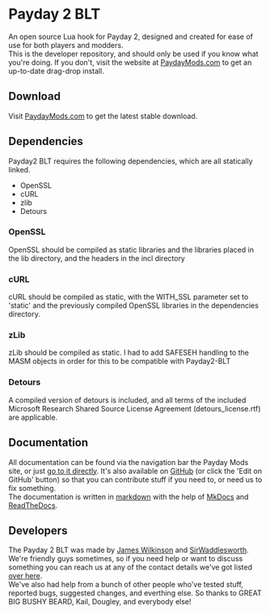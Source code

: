 # Payday 2 BLT
An open source Lua hook for Payday 2, designed and created for ease of use for both players and modders.  
This is the developer repository, and should only be used if you know what you're doing. If you don't, visit the website at [PaydayMods.com](http://paydaymods.com/) to get an up-to-date drag-drop install.  

## Download
Visit [PaydayMods.com](http://paydaymods.com/) to get the latest stable download.  

## Dependencies
Payday2 BLT requires the following dependencies, which are all statically linked.
* OpenSSL
* cURL
* zlib
* Detours

### OpenSSL
OpenSSL should be compiled as static libraries and the libraries placed in the lib directory, and the headers in the incl directory

### cURL
cURL should be compiled as static, with the WITH_SSL parameter set to 'static' and the previously compiled OpenSSL libraries in the dependencies directory.

### zLib
zLib should be compiled as static.
I had to add SAFESEH handling to the MASM objects in order for this to be compatible with Payday2-BLT

### Detours
A compiled version of detours is included, and all terms of the included Microsoft Research Shared Source License Agreement (detours_license.rtf) are applicable.

## Documentation
All documentation can be found via the navigation bar the Payday Mods site, or just [go to it directly](http://payday-2-blt-docs.readthedocs.org/en/latest/). It's also available on [GitHub](https://github.com/JamesWilko/Payday-2-BLT-Docs) (or click the 'Edit on GitHub' button) so that you can contribute stuff if you need to, or need us to fix something.  
The documentation is written in [markdown](http://daringfireball.net/projects/markdown/) with the help of [MkDocs](http://www.mkdocs.org/) and [ReadTheDocs](https://readthedocs.org/).  

## Developers
The Payday 2 BLT was made by [James Wilkinson](http://jameswilko.com/) and [SirWaddlesworth](http://sirwaddlesworth.com/). We're friendly guys sometimes, so if you need help or want to discuss something you can reach us at any of the contact details we've got listed [over here](http://paydaymods.com/contact/).  
We've also had help from a bunch of other people who've tested stuff, reported bugs, suggested changes, and everthing else. So thanks to GREAT BIG BUSHY BEARD, Kail, Dougley, and everybody else!  
